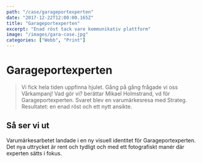 ```yaml
---
path: "/case/garageportexperten"
date: "2017-12-22T12:00:00.165Z"
title: "Garageportexperten"
excerpt: "Enad röst tack vare kommunikativ plattform"
image: "/images/gara-case.jpg"
categories: ["Webb", "Print"]
---
```


# Garageportexperten

> Vi fick hela tiden uppfinna hjulet. Gång på gång frågade vi oss Vårkampanj! Vad gör vi? berättar Mikael Holmstrand, vd för Garageportexperten. Svaret blev en varumärkesresa med Strateg. Resultatet: en enad röst och ett nytt ansikte.

## Så ser vi ut
Varumärkesarbetet landade i en ny visuell identitet för Garageportexperten. Det nya uttrycket är rent och tydligt och med ett fotografiskt manér där experten sätts i fokus.